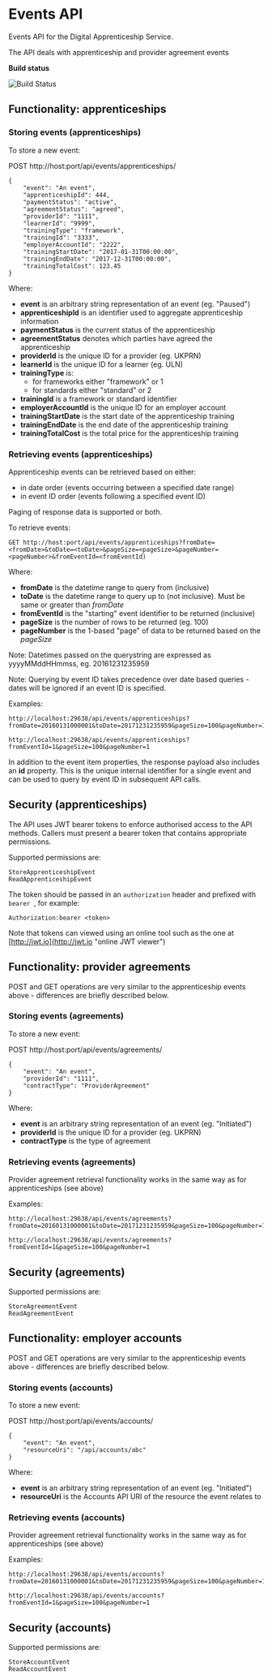 # Events API #

Events API for the Digital Apprenticeship Service. 

The API deals with apprenticeship and provider agreement events

**Build status**

![Build Status](https://sfa-gov-uk.visualstudio.com/_apis/public/build/definitions/c39e0c0b-7aff-4606-b160-3566f3bbce23/164/badge)


## Functionality: apprenticeships ##

### Storing events (apprenticeships) ###

To store a new event:

POST http://host:port/api/events/apprenticeships/

    {
        "event": "An event",
		"apprenticeshipId": 444,
		"paymentStatus": "active",
		"agreementStatus": "agreed",
		"providerId": "1111",
		"learnerId": "9999",
		"trainingType": "framework",
		"trainingId": "3333",
		"employerAccountId": "2222",
		"trainingStartDate": "2017-01-31T00:00:00",
		"trainingEndDate": "2017-12-31T00:00:00",
		"trainingTotalCost": 123.45
	}

Where:

- **event** is an arbitrary string representation of an event (eg. "Paused")
- **apprenticeshipId** is an identifier used to aggregate apprenticeship information
- **paymentStatus** is the current status of the apprenticeship
- **agreementStatus** denotes which parties have agreed the apprenticeship
- **providerId** is the unique ID for a provider (eg. UKPRN)
- **learnerId** is the unique ID for a learner (eg. ULN)
- **trainingType** is:
	- for frameworks either "framework" or 1
	- for standards either "standard" or 2
- **trainingId** is a framework or standard identifier
- **employerAccountId** is the unique ID for an employer account
- **trainingStartDate** is the start date of the apprenticeship training
- **trainingEndDate** is the end date of the apprenticeship training
- **trainingTotalCost** is the total price for the apprenticeship training


### Retrieving events (apprenticeships) ###

Apprenticeship events can be retrieved based on either:

- in date order (events occurring between a specified date range)
- in event ID order (events following a specified event ID)

Paging of response data is supported or both.

To retrieve events:

	GET http://host:port/api/events/apprenticeships?fromDate=<fromDate>&toDate=<toDate>&pageSize=<pageSize>&pageNumber=<pageNumber>&fromEventId=<fromEventId)

Where:

- **fromDate** is the datetime range to query from (inclusive)
- **toDate** is the datetime range to query up to (not inclusive). Must be same or greater than *fromDate*
- **fromEventId** is the "starting" event identifier to be returned (inclusive)
- **pageSize** is the number of rows to be returned (eg. 100)
- **pageNumber** is the 1-based "page" of data to be returned based on the *pageSize*

Note: Datetimes passed on the querystring are expressed as yyyyMMddHHmmss, eg. 20161231235959

Note: Querying by event ID takes precedence over date based queries - dates will be ignored if an event ID is specified. 

Examples:

	http://localhost:29638/api/events/apprenticeships?fromDate=20160131000001&toDate=20171231235959&pageSize=100&pageNumber=1

	http://localhost:29638/api/events/apprenticeships?fromEventId=1&pageSize=100&pageNumber=1

In addition to the event item properties, the response payload also includes an **id** property. This is the unique internal identifier for a single event and can be used to query by event ID in subsequent API calls.


## Security (apprenticeships) ##

The API uses JWT bearer tokens to enforce authorised access to the API methods. Callers must present a bearer token that contains appropriate permissions.

Supported permissions are:

    StoreApprenticeshipEvent
    ReadApprenticeshipEvent

The token should be passed in an `authorization` header and prefixed with `bearer `, for example:

    Authorization:bearer <token>

Note that tokens can viewed using an online tool such as the one at [http://jwt.io](http://jwt.io "online JWT viewer")


## Functionality: provider agreements ##

POST and GET operations are very similar to the apprenticeship events above - differences are briefly described below.

### Storing events (agreements) ###

To store a new event:

POST http://host:port/api/events/agreements/

    {
        "event": "An event",
        "providerId": "1111",
        "contractType": "ProviderAgreement"
    }

Where:

- **event** is an arbitrary string representation of an event (eg. "Initiated")
- **providerId** is the unique ID for a provider (eg. UKPRN)
- **contractType** is the type of agreement


### Retrieving events (agreements) ###

Provider agreement retrieval functionality works in the same way as for apprenticeships (see above)

Examples:

	http://localhost:29638/api/events/agreements?fromDate=20160131000001&toDate=20171231235959&pageSize=100&pageNumber=1

	http://localhost:29638/api/events/agreements?fromEventId=1&pageSize=100&pageNumber=1


## Security (agreements) ##

Supported permissions are:

    StoreAgreementEvent
    ReadAgreementEvent

## Functionality: employer accounts ##

POST and GET operations are very similar to the apprenticeship events above - differences are briefly described below.

### Storing events (accounts) ###

To store a new event:

POST http://host:port/api/events/accounts/

    {
        "event": "An event",
        "resourceUri": "/api/accounts/abc"
    }

Where:

- **event** is an arbitrary string representation of an event (eg. "Initiated")
- **resourceUri** is the Accounts API URI of the resource the event relates to


### Retrieving events (accounts) ###

Provider agreement retrieval functionality works in the same way as for apprenticeships (see above)

Examples:

	http://localhost:29638/api/events/accounts?fromDate=20160131000001&toDate=20171231235959&pageSize=100&pageNumber=1

	http://localhost:29638/api/events/accounts?fromEventId=1&pageSize=100&pageNumber=1


## Security (accounts) ##

Supported permissions are:

    StoreAccountEvent
    ReadAccountEvent
